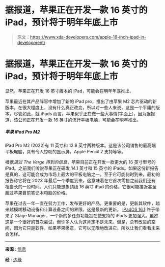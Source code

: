 # 据报道，苹果正在开发一款 16 英寸的 iPad，预计将于明年年底上市

> 原文：<https://www.xda-developers.com/apple-16-inch-ipad-in-development/>

# 据报道，苹果正在开发一款 16 英寸的 iPad，预计将于明年年底上市

显然，苹果正在开发 16 英寸版本的 iPad，可能会在明年年底推出。

苹果最近在其产品阵容中增加了新的 iPad pro，推出了由苹果 M2 芯片驱动的新版本。在很大程度上，没有什么真正改变，所以对一些人来说，这是一个平庸的版本。尽管如此，就 iPads 而言，苹果似乎正在做一些大事情(字面上)，因为据报道，该公司正在开发一款 16 英寸的流行平板电脑，可能会在明年推出。

##### 苹果 iPad Pro M2

iPad Pro M2 (2022)有 11 英寸和 12.9 英寸两种版本。这是该公司销售的最高端平板电脑，具有令人惊叹的显示屏，Apple Pencil 2 支持等等。

根据*通过 *The Verge* 得到的信息*，苹果目前正在开发一款更大的 16 英寸型号的 iPad。之前我们听说苹果正在研发 14.1 英寸和 15 英寸的 iPads。如果这份新报告是真的，这可能会成为市场上最大的平板电脑之一。至于它可能何时到来，最初的报告称它将在 2023 年最后一个季度到来，这意味着在它首次零售之前我们还有相当长的一段时间。人们只能想象顶级 16 英寸 iPad 的价格，它很可能接近甚至超过苹果目前笔记本电脑的价格。

苹果在过去一年一直在努力工作，发布更好的产品，更重要的是，更新其软件，越来越模糊移动设备和计算设备之间的界限。这是最新的更新， [iPadOS 16.1](https://www.xda-developers.com/ipados-16-1/) 终于带来了 Stage Manager，一个新的多任务功能旨在使支持的 iPads 更加强大。虽然这是一个很好的首次尝试，但许多人认为这肯定不是未来。但是，总有改进的空间，因为它只是软件，如果苹果愿意，它可以无限地改进它。所以让我们看看未来会怎样。

* * *

**来源** : [信息](https://www.theinformation.com/articles/apple-is-working-on-a-16-inch-ipad-further-blurring-line-with-laptops)

**经** : [边缘](https://www.theverge.com/2022/10/26/23424826/apple-report-working-16-inch-ipad-rumors)